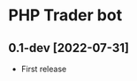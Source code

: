 PHP Trader bot
=============================

0.1-dev [2022-07-31]
---------------------
- First release
